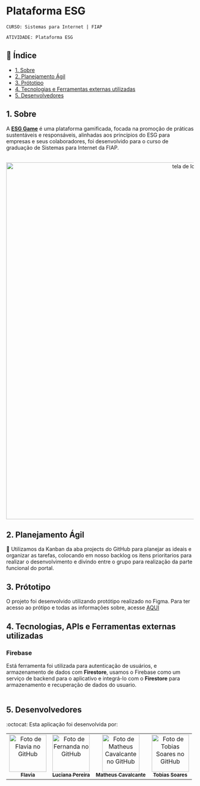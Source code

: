 # Plataforma ESG

`CURSO: Sistemas para Internet | FIAP`

`ATIVIDADE: Plataforma ESG`

## :page_facing_up: Índice

* [1. Sobre](#1-sobre)
* [2. Planejamento Ágil](#2-planejamento-ágil)
* [3. Prótotipo](#3-prótotipo)
* [4. Tecnologias e Ferramentas externas utilizadas](#4-tecnologias-e-ferramentas-externas-utilizadas)
* [5. Desenvolvedores](#5-desenvolvedores)

## 1. Sobre
A <b>[ESG Game](https://portal-esg.vercel.app/login)</b> é uma plataforma gamificada, focada na promoção de práticas sustentáveis e responsáveis, alinhadas aos princípios do ESG para empresas e seus colaboradores, foi desenvolvido para o curso de graduação de Sistemas para Internet da FIAP. </br></br>

<div align="center">
  <a href="https://portal-esg.vercel.app/login">
    <img width="957" alt="tela de login" src="https://github.com/luciana-pereira/portal-esg/assets/37550557/35cd69e3-db18-45d2-97ff-b4ca97285225">
  </a>
</div>

## 2. Planejamento Ágil
:memo:
Utilizamos da Kanban da aba projects do GitHub para planejar as ideais e organizar as tarefas, colocando em nosso backlog os itens prioritarios para realizar o desenvolvimento e divindo entre o grupo para realização da parte funcional do portal. 

## 3. Prótotipo

O projeto foi desenvolvido utilizando protótipo realizado no Figma. Para ter acesso ao prótipo e todas as informações sobre, acesse [AQUI](https://www.figma.com/file/)


## 4. Tecnologias, APIs e Ferramentas externas utilizadas

### Firebase 
Está ferramenta foi utilizada para autenticação de usuários, e armazenamento de dados com **Firestore**, usamos o Firebase como um serviço de backend para o aplicativo e integrá-lo com o **Firestore** para armazenamento e recuperação de dados do usuario.</br></br> 

## 5. Desenvolvedores 
:octocat:
Esta aplicação foi desenvolvida por:

<table align="center">
  <tr>
    <td align="center">
      <a href="https://github.com/flavialbraz" target="_blank">
        <img src="https://avatars.githubusercontent.com/u/78583429?v=4" width="100px;" alt="Foto de Flavia no GitHub"/><br>
        <sub>
          <b>Flavia </b>
        </sub>
      </a>
    </td>
     <td align="center">
      <a href="https://github.com/luciana-pereira" target="_blank">
        <img src="https://avatars.githubusercontent.com/u/37550557?v=4" width="100px;" alt="Foto de Fernanda no GitHub"/><br>
        <sub>
          <b>Luciana Pereira</b>
        </sub>
      </a>
    </td>
    <td align="center">
      <a href="https://github.com/matheus-poro" target="_blank">
        <img src="https://avatars.githubusercontent.com/u/111644802?v=4" width="100px;" alt="Foto de Matheus Cavalcante no GitHub"/><br>
        <sub>
          <b>Matheus Cavalcante</b>
        </sub>
      </a>
    </td>
    <td align="center">
      <a href="https://github.com/TobiasGustavo" target="_blank">
        <img src="https://avatars.githubusercontent.com/u/88210620?v=4" width="100px;" alt="Foto de Tobias Soares no GitHub"/><br>
        <sub>
          <b>Tobias Soares</b>
        </sub>
      </a>
    </td>
  </tr>
</table>
